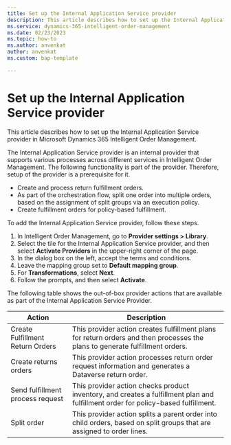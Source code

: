 ```yaml
---
title: Set up the Internal Application Service provider
description: This article describes how to set up the Internal Application Service provider in Microsoft Dynamics 365 Intelligent Order Management.
ms.service: dynamics-365-intelligent-order-management
ms.date: 02/23/2023
ms.topic: how-to
ms.author: anvenkat
author: anvenkat
ms.custom: bap-template

---
```


# Set up the Internal Application Service provider

This article describes how to set up the Internal Application Service provider in Microsoft Dynamics 365 Intelligent Order Management.

The Internal Application Service provider is an internal provider that supports various processes across different services in Intelligent Order Management. The following functionality is part of the provider. Therefore, setup of the provider is a prerequisite for it.

- Create and process return fulfillment orders.
- As part of the orchestration flow, split one order into multiple orders, based on the assignment of split groups via an execution policy.
- Create fulfillment orders for policy-based fulfillment.

To add the Internal Application Service provider, follow these steps.

1. In Intelligent Order Management, go to **Provider settings \> Library**.
1. Select the tile for the Internal Application Service provider, and then select **Activate Providers** in the upper-right corner of the page.
1. In the dialog box on the left, accept the terms and conditions.
1. Leave the mapping group set to **Default mapping group**.
1. For **Transformations**, select **Next**.
1. Follow the prompts, and then select **Activate**.

The following table shows the out-of-box provider actions that are available as part of the Internal Application Service Provider.

| Action | Description |
|--------|-------------|
| Create Fulfillment Return Orders | This provider action creates fulfillment plans for return orders and then processes the plans to generate fulfillment orders. |
| Create returns orders | This provider action processes return order request information and generates a Dataverse return order. |
| Send fulfillment process request | This provider action checks product inventory, and creates a fulfillment plan and fulfillment order for policy-based fulfillment. |
| Split order | This provider action splits a parent order into child orders, based on split groups that are assigned to order lines. |
